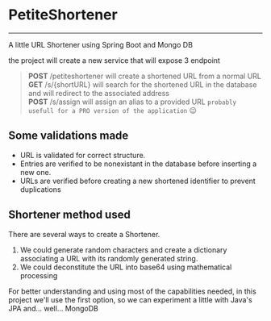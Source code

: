 # PetiteShortener
---
A little URL Shortener using Spring Boot and Mongo DB

the project will create a new service that will expose 3 endpoint
> __POST__ /petiteshortener will create a shortened URL from a normal URL  
> __GET__ /s/{shortURL} will search for the shortened URL in the database and will redirect to the associated address  
> __POST__ /s/assign will assign an alias to a provided URL `probably usefull for a PRO version of the application` :wink:

## Some validations made
- URL is validated for correct structure.
- Entries are verified to be nonexistant in the database before inserting a new one.
- URLs are verified before creating a new shortened identifier to prevent duplications

## Shortener method used
There are several ways to create a Shortener. 
1. We could generate random characters and create a dictionary associating a URL with its randomly generated string.
2. We could deconstitute the URL into base64 using mathematical processing

For better understanding and using most of the capabilities needed, in this project we'll use the first option, so we can experiment a little with Java's JPA and... well... MongoDB
